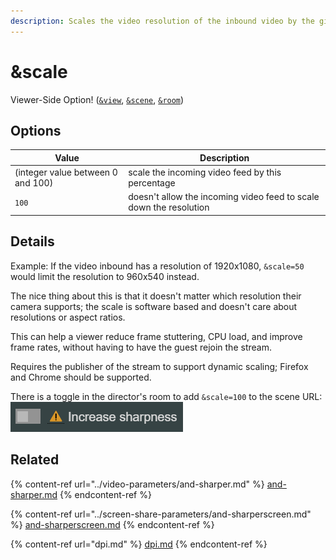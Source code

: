 ```yaml
---
description: Scales the video resolution of the inbound video by the given percent
---
```


# \&scale

Viewer-Side Option! ([`&view`](view.md), [`&scene`](scene.md), [`&room`](../../general-settings/room.md))

## Options

| Value                             | Description                                                        |
| --------------------------------- | ------------------------------------------------------------------ |
| (integer value between 0 and 100) | scale the incoming video feed by this percentage                   |
| `100`                             | doesn't allow the incoming video feed to scale down the resolution |

## Details

Example: If the video inbound has a resolution of 1920x1080, `&scale=50` would limit the resolution to 960x540 instead.

The nice thing about this is that it doesn't matter which resolution their camera supports; the scale is software based and doesn't care about resolutions or aspect ratios.

This can help a viewer reduce frame stuttering, CPU load, and improve frame rates, without having to have the guest rejoin the stream.

Requires the publisher of the stream to support dynamic scaling; Firefox and Chrome should be supported.

There is a toggle in the director's room to add `&scale=100` to the scene URL:\
![](<../../.gitbook/assets/image (10) (1) (1).png>)

## Related

{% content-ref url="../video-parameters/and-sharper.md" %}
[and-sharper.md](../video-parameters/and-sharper.md)
{% endcontent-ref %}

{% content-ref url="../screen-share-parameters/and-sharperscreen.md" %}
[and-sharperscreen.md](../screen-share-parameters/and-sharperscreen.md)
{% endcontent-ref %}

{% content-ref url="dpi.md" %}
[dpi.md](dpi.md)
{% endcontent-ref %}
